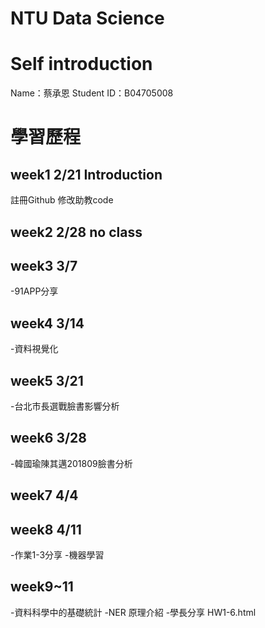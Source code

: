 # NTU Data Science

# Self introduction
Name：蔡承恩
Student ID：B04705008

# 學習歷程
## week1 2/21 Introduction
註冊Github
修改助教code

## week2 2/28 no class

## week3 3/7
-91APP分享
## week4 3/14
-資料視覺化
## week5 3/21
-台北市長選戰臉書影響分析
## week6 3/28
-韓國瑜陳其邁201809臉書分析
## week7 4/4

## week8 4/11
-作業1-3分享
-機器學習
## week9~11
-資料科學中的基礎統計
-NER 原理介紹
-學長分享
HW1-6.html






